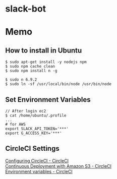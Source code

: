 slack-bot
=============

# Memo
## How to install in Ubuntu

```
$ sudo apt-get install -y nodejs npm
$ sudo npm cache clean
$ sudo npm install n -g

$ sudo n 6.9.2
$ sudo ln -sf /usr/local/bin/node /usr/bin/node
```

## Set Environment Variables

```
// After login ec2
$ cat /home/ubuntu/.profile
...
# for AWS
export SLACK_API_TOKEN='***'
export G_ACCESS_KEY='***'
```

## CircleCI Settings
[Configuring CircleCI \- CircleCI](https://circleci.com/docs/configuration/)  
[Continuous Deployment with Amazon S3 \- CircleCI](https://circleci.com/docs/continuous-deployment-with-amazon-s3/)  
[Environment variables \- CircleCI](https://circleci.com/docs/environment-variables/)  
